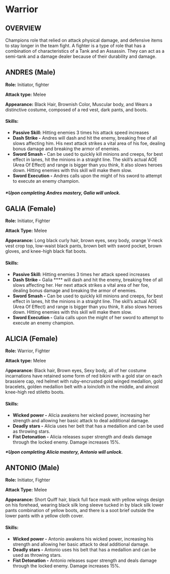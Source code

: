 # Warrior

## OVERVIEW

Champions role that relied on attack physical damage, and defensive items to stay longer in the team fight. A fighter is a type of role that has a combination of characteristics of a Tank and an Assassin. They can act as a semi-tank and a damage dealer because of their durability and damage.

## ANDRES (Male)

**Role:** Initiator, fighter

**Attack type:** Melee

**Appearance:** Black Hair, Brownish Color, Muscular body, and Wears a distinctive costume, composed of a red vest, dark pants, and boots.

#### Skills:

* **Passive Skill:** Hitting enemies 3 times his attack speed increases
* **Dash Strike -** Andres will dash and hit the enemy, breaking free of all slows affecting him. His next attack strikes a vital area of his foe, dealing bonus damage and breaking the armor of enemies.
* **Sword Smash -** Can be used to quickly kill minions and creeps, for best effect in lanes, hit the minions in a straight line. The skill’s actual AOE (Area Of Effect) and range is bigger than you think, It also slows heroes down. Hitting enemies with this skill will make them slow.
* **Sword Execution -** Andres calls upon the might of his sword to attempt to execute an enemy champion.

#### _**\*Upon completing Andres mastery, Galia will unlock.**_

## **GALIA (Female)**

**Role:** Initiator, Fighter

**Attack Type:** Melee

**Appearance:** Long black curly hair, brown eyes, sexy body, orange V-neck vest crop top, low-waist black pants, brown belt with sword pocket, brown gloves, and knee-high black flat boots.

#### Skills:

* **Passive Skill:** Hitting enemies 3 times her attack speed increases
* **Dash Strike -** Galia **** will dash and hit the enemy, breaking free of all slows affecting her. Her next attack strikes a vital area of her foe, dealing bonus damage and breaking the armor of enemies.
* **Sword Smash -** Can be used to quickly kill minions and creeps, for best effect in lanes, hit the minions in a straight line. The skill’s actual AOE (Area Of Effect) and range is bigger than you think, It also slows heroes down. Hitting enemies with this skill will make them slow.
* **Sword Execution -** Galia calls upon the might of her sword to attempt to execute an enemy champion.

## ALICIA (Female)

**Role:** Warrior, Fighter

**Attack type:** Melee

A**ppearance:** Black hair, Brown eyes, Sexy body, all of her costume incarnations have retained some form of red bikini with a gold star on each brassiere cap, red helmet with ruby-encrusted gold winged medallion, gold bracelets, golden medallion belt with a loincloth in the middle, and almost knee-high red stiletto boots.

#### **Skills:**

* **Wicked power -** Alicia awakens her wicked power, increasing her strength and allowing her basic attack to deal additional damage.
* **Deadly stars -** Alicia uses her belt that has a medallion and can be used as throwing stars.&#x20;
* **Fist Detonation -** Alicia releases super strength and deals damage through the locked enemy. Damage increases 15%.

_**\*Upon completing Alicia mastery, Antonio will unlock.**_

## **ANTONIO (Male)**

**Role:** Initiator, Fighter

**Attack Type:** Melee

**Appearance:** Short Quiff hair, black full face mask with yellow wings design on his forehead, wearing black silk long sleeve tucked in by black silk lower pants combination of yellow boots, and there is a soot brief outside the lower pants with a yellow cloth cover.

#### **Skills:**

* **Wicked power -** Antonio awakens his wicked power, increasing his strength and allowing her basic attack to deal additional damage.
* **Deadly stars -** Antonio uses his belt that has a medallion and can be used as throwing stars.&#x20;
* **Fist Detonation -** Antonio releases super strength and deals damage through the locked enemy. Damage increases 15%.
